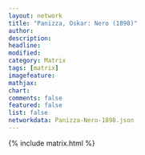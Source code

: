 ```yaml
---
layout: network
title: "Panizza, Oskar: Nero (1898)"
author:
description:
headline:
modified:
category: Matrix
tags: [matrix]
imagefeature: 
mathjax: 
chart: 
comments: false
featured: false
list: false
networkdata: Panizza-Nero-1898.json
---
```

{% include matrix.html %}
